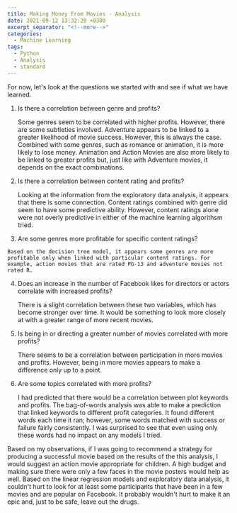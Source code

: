 ```yaml
---
title: Making Money From Movies - Analysis
date: 2021-09-12 13:32:20 +0300
excerpt_separator: "<!--more-->"
categories:
  - Machine Learning
tags:
  - Python
  - Analysis
  - standard
---
```


For now, let's look at the questions we started with and see if what we have learned.

1.	Is there a correlation between genre and profits?

    Some genres seem to be correlated with higher profits. However, there are some subtleties involved. Adventure appears to be linked to a greater likelihood of movie success. However, this is always the case. Combined with some genres, such as romance or animation, it is more likely to lose money.  Animation and Action Movies are also more likely to be linked to greater profits but, just like with Adventure movies, it depends on the exact combinations.

2.	Is there a correlation between content rating and profits?

   	Looking at the information from the exploratory data analysis, it appears that there is some connection. Content ratings combined with genre did seem to have some predictive ability. However, content ratings alone were not overly predictive in either of the machine learning algorithsm tried. 

3.   Are some genres more profitable for specific content ratings?

    Based on the decision tree model, it appears some genres are more profitable only when linked with particular content ratings. For example, action movies that are rated PG-13 and adventure movies not rated R.

4.	Does an increase in the number of Facebook likes for directors or actors correlate with increased profits?

    There is a slight correlation between these two variables, which has become stronger over time.  It would be something to look more closely at with a greater range of more recent movies.

5.	Is being in or directing a greater number of movies correlated with more profits? 

    There seems to be a correlation between participation in more movies and profits. However, being in more movies appears to make a difference only up to a point.

6.	Are some topics correlated with more profits?

    I had predicted that there would be a correlation between plot keywords and profits. The bag-of-words analysis was able to make a prediction that linked keywords to different profit categories. It found different words each time it ran; however, some words matched with success or failure fairly consistently. I was surprised to see that even using only these words had no impact on any models I tried.

Based on my observations, if I was going to recommend a strategy for producing a successful movie based on the results of the this analysis, I would suggest an action movie appropriate for children. A high budget and making sure there were only a few faces in the movie posters would help as well.  Based on the linear regression models and exploratory data analysis, it couldn't hurt to look for at least some participants that have been in a few movies and are popular on Facebook. It probably wouldn't hurt to make it an epic and, just to be safe, leave out the drugs.
